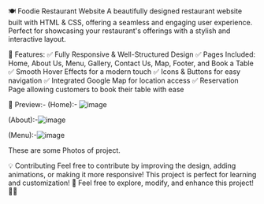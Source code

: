 🍽️ Foodie Restaurant Website
A beautifully designed restaurant website built with HTML & CSS, offering a seamless and engaging user experience. Perfect for showcasing your restaurant's offerings with a stylish and interactive layout.

🌟 Features:
✅ Fully Responsive & Well-Structured Design
✅ Pages Included: Home, About Us, Menu, Gallery, Contact Us, Map, Footer, and Book a Table
✅ Smooth Hover Effects for a modern touch
✅ Icons & Buttons for easy navigation
✅ Integrated Google Map for location access
✅ Reservation Page allowing customers to book their table with ease

📸 Preview:-
(Home):-
![image](https://github.com/user-attachments/assets/e66928e9-5c91-4eec-943d-2a8b284f2dae)

(About):-![image](https://github.com/user-attachments/assets/9e56b41b-7bef-4868-96f6-52e19dd11271)

(Menu):-![image](https://github.com/user-attachments/assets/6499643b-f043-4493-99e3-cd6c1cbbf574)

These are some Photos of project.

💡 Contributing
Feel free to contribute by improving the design, adding animations, or making it more responsive!
This project is perfect for learning and customization! 🍔
Feel free to explore, modify, and enhance this project! 🚀✨

